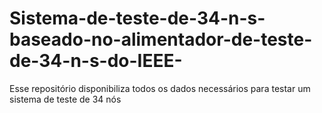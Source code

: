 # Sistema-de-teste-de-34-n-s-baseado-no-alimentador-de-teste-de-34-n-s-do-IEEE-
Esse repositório disponibiliza todos os dados necessários para testar um sistema de teste de 34 nós
